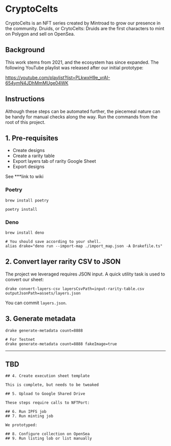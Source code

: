 # CryptoCelts

CryptoCelts is an NFT series created by Mintroad to grow our presence in the community. 
Druids, or CrytoCelts: Druids are the first characters to mint on Polygon and sell on OpenSea.

## Background

This work stems from 2021, and the ecosystem has since expanded. The following YouTube playlist was released after
our initial prototype:

https://youtube.com/playlist?list=PLkwxH9e_vrAI-654ymN4JDhMmMUge04WK

## Instructions

Although these steps can be automated further, the piecemeal nature can be handy for manual checks along the way. Run the commands from the root of this project.

## 1. Pre-requisites

  - Create designs
  - Create a rarity table
  - Export layers tab of rarity Google Sheet
  - Export designs

  See ***link to wiki

### Poetry

```shell
brew install poetry 

poetry install
```

### Deno

```shell
brew install deno

# You should save according to your shell.
alias drake="deno run --import-map ./import_map.json -A Drakefile.ts"
```

## 2. Convert layer rarity CSV to JSON

The project we leveraged requires JSON input. A quick utility task is used to convert our sheet:

```shell
drake convert-layers-csv layersCsvPath=input-rarity-table.csv outputJsonPath=assets/layers.json
```

You can commit `layers.json`.

## 3. Generate metadata

```shell
drake generate-metadata count=8888

# For Testnet
drake generate-metadata count=8888 fakeImage=true
```

---

## TBD

```
## 4. Create execution sheet template

This is complete, but needs to be tweaked

## 5. Upload to Google Shared Drive

These steps require calls to NFTPort:

## 6. Run IPFS job
## 7. Run minting job

We prototyped:

## 8. Configure collection on OpenSea
## 9. Run listing lob or list manually
```


